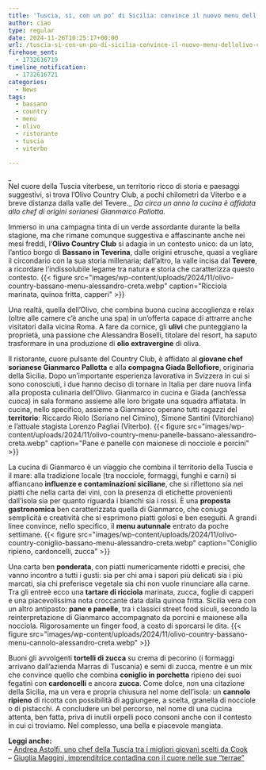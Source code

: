 ```yaml
---
title: 'Tuscia, sì, con un po’ di Sicilia: convince il nuovo menu dell’Olivo Country a Bassano in Teverina'
author: ciao
type: regular
date: 2024-11-26T10:25:17+00:00
url: /tuscia-si-con-un-po-di-sicilia-convince-il-nuovo-menu-dellolivo-country-a-bassano-in-teverina/
firehose_sent:
  - 1732616719
timeline_notification:
  - 1732616721
categories:
  - News
tags:
  - bassano
  - country
  - menu
  - olivo
  - ristorante
  - tuscia
  - viterbo

---
```

_  
Nel cuore della Tuscia viterbese, un territorio ricco di storia e paesaggi suggestivi, si trova l&#8217;Olivo Country Club, a pochi chilometri da Viterbo e a breve distanza dalla valle del Tevere._ _Da circa un anno la cucina è affidata allo chef di origini sorianesi Gianmarco Pallotta._

Immerso in una campagna tinta di un verde assordante durante la bella stagione, ma che rimane comunque suggestiva e affascinante anche nei mesi freddi, l’**Olivo Country Club** si adagia in un contesto unico: da un lato, l’antico borgo di **Bassano in Teverina**, dalle origini etrusche, quasi a vegliare il circondario con la sua storia millenaria; dall’altro, la valle incisa dal **Tevere**, a ricordare l’indissolubile legame tra natura e storia che caratterizza questo contesto.
{{< figure src="images/wp-content/uploads/2024/11/olivo-country-bassano-menu-alessandro-creta.webp" caption="Ricciola marinata, quinoa fritta, capperi" >}}
 

Una realtà, quella dell&#8217;Olivo, che combina buona cucina accoglienza e relax (oltre alle camere c&#8217;è anche una spa) in un&#8217;offerta capace di attrarre anche visitatori dalla vicina Roma. A fare da cornice, gli **ulivi** che punteggiano la proprietà, una passione che Alessandra Boselli, titolare del resort, ha saputo trasformare in una produzione di **olio extravergine** di oliva.

Il ristorante, cuore pulsante del Country Club, è affidato al **giovane chef sorianese Gianmarco Pallotta** e alla **compagna Giada Bellofiore**, originaria della Sicilia. Dopo un’importante esperienza lavorativa in Svizzera in cui si sono conosciuti, i due hanno deciso di tornare in Italia per dare nuova linfa alla proposta culinaria dell’Olivo. Gianmarco in cucina e Giada (anch’essa cuoca) in sala formano assieme alle loro brigate una squadra affiatata. In cucina, nello specifico, assieme a Gianmarco operano tutti ragazzi del **territorio**: Riccardo Riolo (Soriano nel Cimino), Simone Santini (Vitorchiano) e l&#8217;attuale stagista Lorenzo Pagliai (Viterbo).
{{< figure src="images/wp-content/uploads/2024/11/olivo-country-menu-panelle-bassano-alessandro-creta.webp" caption="Pane e panelle con maionese di nocciole e porcini" >}}
 

La cucina di Gianmarco è un viaggio che combina il territorio della Tuscia e il mare: alla tradizione locale (tra nocciole, formaggi, funghi e carni) si affiancano **influenze e contaminazioni siciliane**, che si riflettono sia nei piatti che nella carta dei vini, con la presenza di etichette provenienti dall&#8217;isola sia per quanto riguarda i bianchi sia i rossi. È una **proposta gastronomica** ben caratterizzata quella di Gianmarco, che coniuga semplicità e creatività che si esprimono piatti golosi e ben eseguiti. A grandi linee convince, nello specifico, il **menu autunnale** entrato da poche settimane.
{{< figure src="images/wp-content/uploads/2024/11/olivo-country-coniglio-bassano-menu-alessandro-creta.webp" caption="Coniglio ripieno, cardoncelli, zucca" >}}
 

Una carta ben **ponderata**, con piatti numericamente ridotti e precisi, che vanno incontro a tutti i gusti: sia per chi ama i sapori più delicati sia i più marcati, sia chi preferisce vegetale sia chi non vuole rinunciare alla carne. Tra gli entreè ecco una **tartare di ricciola** marinata, zucca, foglie di capperi e una piacevolissima nota croccante data dalla quinoa fritta. Sicilia vera con un altro antipasto: **pane e panelle**, tra i classici street food siculi, secondo la reinterpretazione di Gianmarco accompagnato da porcini e maionese alla nocciola. Rigorosamente un finger food, a costo di sporcarsi le dita.
{{< figure src="images/wp-content/uploads/2024/11/olivo-country-bassano-menu-cannolo-alessandro-creta.webp" >}}
 

Buoni gli avvolgenti **tortelli di zucca** su crema di pecorino (i formaggi arrivano dall’azienda Marras di Tuscania) e semi di zucca, mentre è un mix che convince quello che combina **coniglio in porchetta** ripieno dei suoi fegatini con **cardoncelli** e ancora **zucca**. Come dolce, non una citazione della Sicilia, ma un vera e propria chiusura nel nome dell’isola: un **cannolo ripieno** di ricotta con possibilità di aggiungere, a scelta, granella di nocciole o di pistacchi. A concludere un bel percorso, nel nome di una cucina attenta, ben fatta, priva di inutili orpelli poco consoni anche con il contesto in cui ci troviamo. Nel complesso, una bella e piacevole mangiata.

**Leggi anche:**  
&#8211; <a href="https://aleepepecom.wordpress.com/2024/11/26/andrea-astolfi-uno-chef-della-tuscia-tra-i-migliori-giovani-per-la-redazione-di-cook/" target="_blank" rel="noreferrer noopener">Andrea Astolfi, uno chef della Tuscia tra i migliori giovani scelti da Cook</a>  
&#8211; <a href="https://aleepepecom.wordpress.com/2024/11/12/giulia-maggini-unimprenditrice-con-il-cuore-nelle-terrae/" target="_blank" rel="noreferrer noopener">Giuglia Maggini, imprenditrice contadina con il cuore nelle sue &#8220;terrae&#8221;</a>